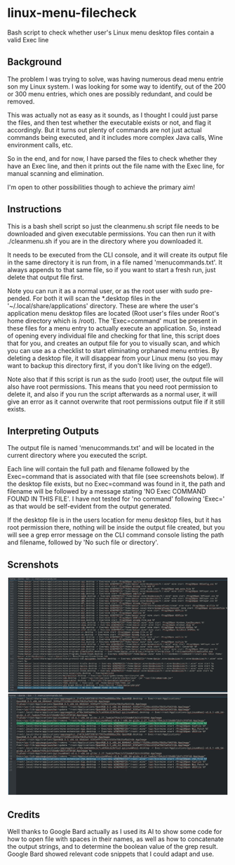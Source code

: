 # linux-menu-filecheck
Bash script to check whether user's Linux menu desktop files contain a valid Exec line

## Background
The problem I was trying to solve, was having numerous dead menu entrie son my Linux system. I was looking for some way to identify, out of the 200 or 300 menu entries, which ones are possibly redundant, and could be removed.

This was actually not as easy as it sounds, as I thought I could just parse the files, and then test whether the executable exists or not, and flag it accordingly. But it turns out plenty of commands are not just actual commands being executed, and it includes more complex Java calls, Wine environment calls, etc.

So in the end, and for now, I have parsed the files to check whether they have an Exec line, and then it prints out the file name with the Exec line, for manual scanning and elimination.

I'm open to other possibilities though to achieve the primary aim!

## Instructions
This is a bash shell script so just the cleanmenu.sh script file needs to be downloaded and given executable permissions. You can then run it with ./cleanmenu.sh if you are in the directory where you downloaded it.

It needs to be executed from the CLI console, and it will create its output file in the same directory it is run from, in a file named 'menucommands.txt'. It always appends to that same file, so if you want to start a fresh run, just delete that output file first.

Note you can run it as a normal user, or as the root user with sudo pre-pended. For both it will scan the *.desktop files in the '~/.local/share/applications' directory. These are where the user's application menu desktop files are located (Root user's files under Root's home directory which is /root). The 'Exec=command' must be present in these files for a menu entry to actually execute an application. So, instead of opening every individual file and checking for that line, this script does that for you, and creates an output file for you to visually scan, and which you can use as a checklist to start eliminating orphaned menu entries. By deleting a desktop file, it will disappear from your Linux menu (so you may want to backup this directory first, if you don't like living on the edge!).

Note also that if this script is run as the sudo (root) user, the output file will also have root permissions. This means that you need root permission to delete it, and also if you run the script afterwards as a normal user, it will give an error as it cannot overwrite that root permissions output file if it still exists.

## Interpreting Outputs
The output file is named 'menucommands.txt' and will be located in the current directory where you executed the script.

Each line will contain the full path and filename followed by the Exec=command that is associated with that file (see screenshots below). If the desktop file exists, but no Exec=command was found in it, the path and filename will be followed by a message stating 'NO Exec COMMAND FOUND IN THIS FILE'. I have not tested for 'no command' following 'Exec=' as that would be self-evident from the output generated.

If the desktop file is in the users location for menu desktop files, but it has root permission there, nothing will be inside the output file created, but you will see a grep error message on the CLI command console listing the path and filename, followed by 'No such file or directory'.

## Screnshots
<p align="center">
<img src="images/user-screenshot.jpg" style="width: 500px; max-width: 100%; height: auto" title="Normal User Output">

<img src="images/root-screenshot.jpg" style="width: 500px; max-width: 100%; height: auto" title="Root User Output">
</p>

## Credits
Well thanks to Google Bard actually as I used its AI to show some code for how to open file with spaces in their names, as well as how to concatenate the output strings, and to determine the boolean value of the grep result. Google Bard showed relevant code snippets that I could adapt and use.
